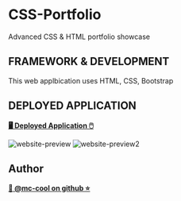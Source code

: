# CSS-Portfolio
Advanced CSS &amp; HTML portfolio showcase

## FRAMEWORK & DEVELOPMENT
This web applbication uses HTML, CSS, Bootstrap

## DEPLOYED APPLICATION
**[🖥️ Deployed Application 🖱️](https://m-ccool.github.io/CSS-Portfolio/)**

![website-preview](https://user-images.githubusercontent.com/101916187/198814363-fdd52765-ab12-4461-a0d9-6992c23f66f7.png)
![website-preview2](https://user-images.githubusercontent.com/101916187/198814404-b6cdab72-4067-4c3c-9bc6-f1ddb463cc7a.png)

## Author
**[🐉 @mc-cool on github ⭐](https://github.com/m-ccool)**
